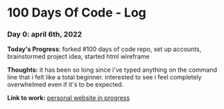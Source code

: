 # 100 Days Of Code - Log

### Day 0: april 6th, 2022 

**Today's Progress**: forked #100 days of code repo, set up accounts, brainstormed project idea, started html wireframe

**Thoughts:** it has been so long since i've typed anything on the command line that i felt like a total beginner. interested to see i feel completely overwhelmed even if it's to be expected.

**Link to work:** [personal website in progress](https://github.com/the-color-of-pomegranates/website)

